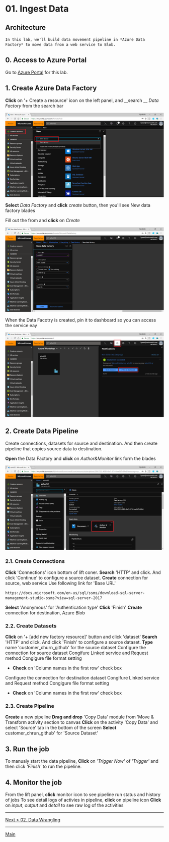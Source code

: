 # 01. Ingest Data

## Architecture

    In this lab, we'll build data movement pipeline in *Azure Data Factory* to move data from a web service to Blob.

## 0. Access to Azure Portal

Go to [Azure Portal](https://azure.portal.com) for this lab.

## 1. Create Azure Data Factory

__Click__ on '+ Create a resource' icon on the left panel, and __search __ _Data Factory_ from the search bar

![00](./images/01.00.png)

__Select__ _Data Factory_ and __click__ _create_ button, then you'll see New data factory blades

Fill out the from and __click__ on _Create_

![01](./images/01.01.png)

When the Data Facotry is created, pin it to dashboard so you can access the service eay

![02](./images/01.02.png)

## 2. Create Data Pipeline

Create connections, datasets for source and destination. And then create pipeline that copies source data to destination.

__Open__ the Data Factory and __click__ on _Author&Monitor_ link form the blades

![03](./images/01.03.png)

### 2.1. Create Connections

__Click__ 'Connections' icon bottom of lift coner.
__Search__ 'HTTP' and click. And click 'Continue' to configure a source dataset.
__Create__ connection for source, web service
    Use following link for 'Base URL'

```
https://docs.microsoft.com/en-us/sql/ssms/download-sql-server-management-studio-ssms?view=sql-server-2017 
```

__Select__ 'Anonymous' for 'Authentication type'
__Click__ 'Finish'
__Create__ connection for destination, Azure Blob 

### 2.2. Create Datasets

__Click__ on '+ [add new factory resource]' button and click 'dataset'
__Search__ 'HTTP' and click. And click 'Finish' to configure a source dataset.
__Type__ name 'customer_churn_github' for the source dataset
Configure the connection for source dataset
Congifure Linked service and Request method
Congigure file format setting
* __Check__ on 'Column names in the first row' check box

Configure the connection for destination dataset
Congifure Linked service and Request method
Congigure file format setting
* __Check__ on 'Column names in the first row' check box

### 2.3. Create Pipeline

__Create__ a new pipeline
__Drag and drop__ 'Copy Data' module from 'Move & Transform activity section to canvas
__Click__ on the activity 'Copy Data' and select 'Source' tab in the bottom of the screen
__Select__ customer_chrun_github' for 'Source Dataset'



## 3. Run the job

To manualy start the data pipeline, __Click__ on _'Trigger Now'_ of _'Trigger'_ and then click _'Finish'_ to run the pipeline.



## 4. Monitor the job

From the lift panel, __click__ monitor icon to see pipeline run status and history of jobs
To see detail logs of activies in pipeline, __click__ on pipeline icon
__Click__ on _input_, _output_ and _detail_ to see raw log of the activities 

---
[Next > 02. Data Wrangling](https://github.com/xlegend1024/az-cloudscale-adv-analytics/blob/master/02DataWrangling.md)

---
[Main](https://github.com/xlegend1024/az-cloudscale-adv-analytics/blob/master/README.md)
